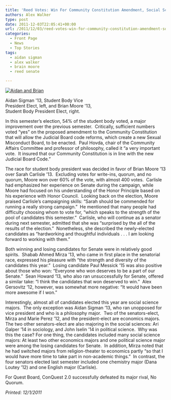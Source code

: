 ```yaml
---
title: 'Reed Votes: Win For Community Constitution Amendment, Social Sciences Majors'
authors: Alex Walker
type: post
date: 2011-12-03T22:05:41+00:00
url: /2011/12/03/reed-votes-win-for-community-constitution-amendment-social-sciences-majors/
categories:
  - Front Page
  - News
  - Top Stories
tags:
  - aidan sigman
  - alex walker
  - brain moore
  - reed senate

---
```

<div id="attachment_1073" style="width: 310px" class="wp-caption alignright">
  <a href="https://i0.wp.com/www.reedquest.org/wp-content/uploads/2011/12/Aidan-and-Brian.jpg"><img class="size-medium wp-image-1073" title="Aidan and Brian" src="https://i2.wp.com/www.reedquest.org/wp-content/uploads/2011/12/Aidan-and-Brian-300x200.jpg?resize=300%2C200" alt="Aidan and Brian" data-recalc-dims="1" /></a>
  
  <p class="wp-caption-text">
    Aidan Sigman '13, Student Body Vice President Elect, left, and Brian Moore '13, Student Body President Elect, right.
  </p>
</div>

In this semester’s election, 54% of the student body voted, a major improvement over the previous semester.  Critically, sufficient numbers voted “yes” on the proposed amendment to the Community Constitution that will allow the Judicial Board code reforms, which create a new Sexual Misconduct Board, to be enacted.  Paul Hovda, chair of the Community Affairs Committee and professor of philosophy, called it “a very important vote.  It insured that our Community Constitution is in line with the new Judicial Board Code.”

The race for student body president was decided in favor of Brian Moore ’13 over Sarah Carlisle ’13.  Excluding votes for write-ins, quorum, and no quorum, Moore won over 60% of the vote, with almost 400 votes.  Carlisle had emphasized her experience on Senate during the campaign, while Moore had focused on his understanding of the Honor Principle based on his experience with Honor Council.  Looking back on the election, Moore praised Carlisle’s campaigning skills: “Sarah should be commended for running a really strong campaign.”  He mentioned that many people had difficulty choosing whom to vote for, “which speaks to the strength of the pool of candidates this semester.”  Carlisle, who will continue as a senator during next semester, admitted that she was “surprised by the all of the results of the election.”  Nonetheless, she described the newly-elected candidates as “hardworking and thoughtful individuals . . . I am looking forward to working with them.”

Both winning and losing candidates for Senate were in relatively good spirits.  Shabab Ahmed Mirza ’13, who came in first place in the senatorial race, expressed his pleasure with “the strength and diversity of the candidates this year.”  Losing candidate Paul Messick ’15 was also positive about those who won: “Everyone who won deserves to be a part of our Senate.”  Sean Howard ‘13, who also ran unsuccessfully for Senate, offered a similar take: “I think the candidates that won deserved to win.”  Alex Gersovitz ’12, however, was somewhat more negative: “It would have been more awesome if I won.”

Interestingly, almost all of candidates elected this year are social science majors.  The only exception was Aidan Sigman &#8217;13, who ran unopposed for vice president and who is a philosophy major.  Two of the senators-elect, Mirza and Marie Perez ’12, and the president-elect are economics majors.  The two other senators-elect are also majoring in the social sciences: Ari Galper ’14 in sociology, and John Iselin ’14 in political science.  Why was this the case? For one thing, the candidates included many social science majors: At least two other economics majors and one political science major were among the losing candidates for Senate.  In addition, Mirza noted that he had switched majors from religion-theater to economics partly “so that I would have more time to take part in non-academic things.”  In contrast, the four senators elected last semester included one chemistry major (Dana Loutey ’12) and one English major (Carlisle).

For Quest Board, ConQuest 2.0 successfully defeated its major rival, No Quorum.

_Printed: 12/1/2011_